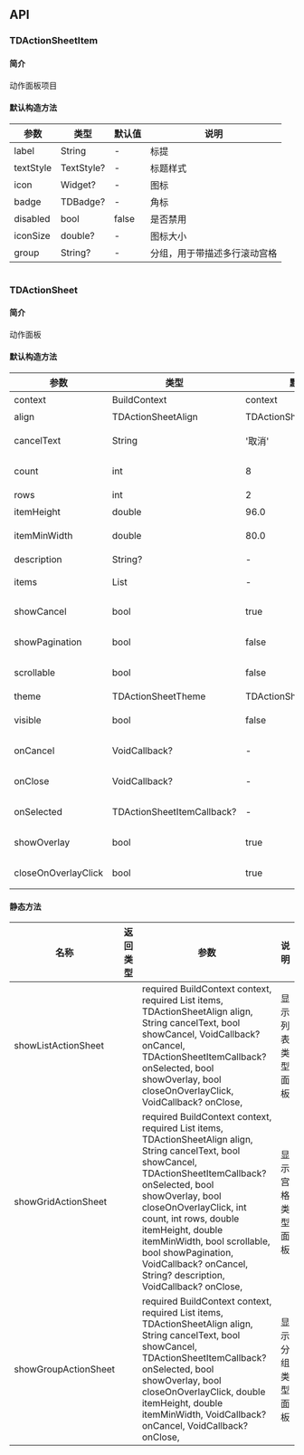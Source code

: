 ## API
### TDActionSheetItem
#### 简介
动作面板项目
#### 默认构造方法

| 参数 | 类型 | 默认值 | 说明 |
| --- | --- | --- | --- |
| label | String | - | 标提 |
| textStyle | TextStyle? | - | 标题样式 |
| icon | Widget? | - | 图标 |
| badge | TDBadge? | - | 角标 |
| disabled | bool | false | 是否禁用 |
| iconSize | double? | - | 图标大小 |
| group | String? | - | 分组，用于带描述多行滚动宫格 |

```
```
 ### TDActionSheet
#### 简介
动作面板
#### 默认构造方法

| 参数 | 类型 | 默认值 | 说明 |
| --- | --- | --- | --- |
| context | BuildContext | context | 上下文 |
| align | TDActionSheetAlign | TDActionSheetAlign.center | 对齐方式 |
| cancelText | String | '取消' | 取消按钮的文本 |
| count | int | 8 | 每页显示的项目数 |
| rows | int | 2 | 显示的行数 |
| itemHeight | double | 96.0 | 项目的行高 |
| itemMinWidth | double | 80.0 | 项目的最小宽度 |
| description | String? | - | 描述文本 |
| items | List<TDActionSheetItem> | - | ActionSheet的项目列表 |
| showCancel | bool | true | 是否显示取消按钮 |
| showPagination | bool | false | 是否显示分页 |
| scrollable | bool | false | 是否可以横向滚动 |
| theme | TDActionSheetTheme | TDActionSheetTheme.list | 主题样式 |
| visible | bool | false | 是否立即显示 |
| onCancel | VoidCallback? | - | 取消按钮的回调函数 |
| onClose | VoidCallback? | - | 关闭时的回调函数 |
| onSelected | TDActionSheetItemCallback? | - | 选择项目时的回调函数 |
| showOverlay | bool | true | 是否显示遮罩层 |
| closeOnOverlayClick | bool | true | 点击蒙层时是否关闭 |


#### 静态方法

| 名称 | 返回类型 | 参数 | 说明 |
| --- | --- | --- | --- |
| showListActionSheet |  |   required BuildContext context,  required List<TDActionSheetItem> items,  TDActionSheetAlign align,  String cancelText,  bool showCancel,  VoidCallback? onCancel,  TDActionSheetItemCallback? onSelected,  bool showOverlay,  bool closeOnOverlayClick,  VoidCallback? onClose, | 显示列表类型面板 |
| showGridActionSheet |  |   required BuildContext context,  required List<TDActionSheetItem> items,  TDActionSheetAlign align,  String cancelText,  bool showCancel,  TDActionSheetItemCallback? onSelected,  bool showOverlay,  bool closeOnOverlayClick,  int count,  int rows,  double itemHeight,  double itemMinWidth,  bool scrollable,  bool showPagination,  VoidCallback? onCancel,  String? description,  VoidCallback? onClose, | 显示宫格类型面板 |
| showGroupActionSheet |  |   required BuildContext context,  required List<TDActionSheetItem> items,  TDActionSheetAlign align,  String cancelText,  bool showCancel,  TDActionSheetItemCallback? onSelected,  bool showOverlay,  bool closeOnOverlayClick,  double itemHeight,  double itemMinWidth,  VoidCallback? onCancel,  VoidCallback? onClose, | 显示分组类型面板 |
